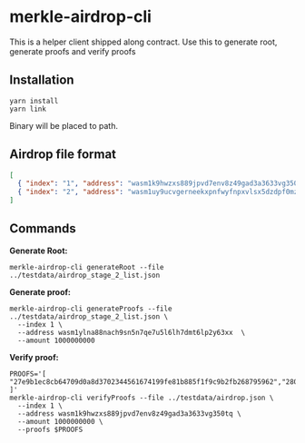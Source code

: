 merkle-airdrop-cli
==================

This is a helper client shipped along contract.
Use this to generate root, generate proofs and verify proofs

## Installation

```shell
yarn install
yarn link
```

Binary will be placed to path.

## Airdrop file format

```json
[
  { "index": "1", "address": "wasm1k9hwzxs889jpvd7env8z49gad3a3633vg350tq", "amount": "100"},
  { "index": "2", "address": "wasm1uy9ucvgerneekxpnfwyfnpxvlsx5dzdpf0mzjd", "amount": "1010"}
]
```


## Commands

**Generate Root:**
```shell
merkle-airdrop-cli generateRoot --file ../testdata/airdrop_stage_2_list.json
```

**Generate proof:**
```shell
merkle-airdrop-cli generateProofs --file ../testdata/airdrop_stage_2_list.json \
  --index 1 \
  --address wasm1ylna88nach9sn5n7qe7u5l6lh7dmt6lp2y63xx  \
  --amount 1000000000
```

**Verify proof:**
```shell
PROOFS='[ "27e9b1ec8cb64709d0a8d3702344561674199fe81b885f1f9c9b2fb268795962","280777995d054081cbf208bccb70f8d736c1766b81d90a1fd21cd97d2d83a5cc","3946ea1758a5a2bf55bae1186168ad35aa0329805bc8bff1ca3d51345faec04a"
]'
merkle-airdrop-cli verifyProofs --file ../testdata/airdrop.json \
  --index 1 \
  --address wasm1k9hwzxs889jpvd7env8z49gad3a3633vg350tq \
  --amount 1000000000 \
  --proofs $PROOFS
```
